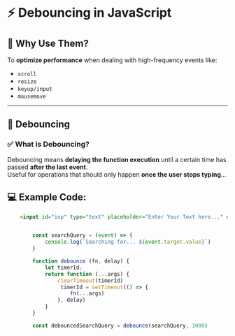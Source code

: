 
# ⚡ Debouncing in JavaScript

## 🧠 Why Use Them?

To **optimize performance** when dealing with high-frequency events like:
- `scroll`
- `resize`
- `keyup/input`
- `mousemove`

---

## 🔁 Debouncing

### ✅ What is Debouncing?

Debouncing means **delaying the function execution** until a certain time has passed **after the last event**.  
Useful for operations that should only happen **once the user stops typing**...




## 💻 Example Code:


```html
    <input id="inp" type="text" placeholder="Enter Your Text here..." onkeyup="debouncedSearchQuery(event)">


```

```js

        const searchQuery = (event) => {
            console.log(`Searching for... ${event.target.value}`)
        }

        function debounce (fn, delay) {
            let timerId;
            return function (...args) {
                clearTimeout(timerId)
                 timerId = setTimeout(() => {
                    fn(...args)
                }, delay)
            }
        }

        const debouncedSearchQuery = debounce(searchQuery, 1000)